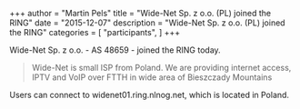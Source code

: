 +++
author = "Martin Pels"
title = "Wide-Net Sp. z o.o. (PL) joined the RING"
date = "2015-12-07"
description = "Wide-Net Sp. z o.o. (PL) joined the RING"
categories = [
    "participants",
]
+++

Wide-Net Sp. z o.o. - AS 48659 - joined the RING today.

> Wide-Net is small ISP from Poland. We are providing internet access, IPTV and VoIP over FTTH in wide area of Bieszczady Mountains

Users can connect to widenet01.ring.nlnog.net, which is located in Poland.


